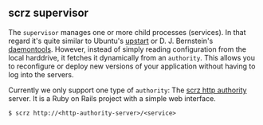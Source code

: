 scrz supervisor
---------------

The `supervisor` manages one or more child processes (services). In that
regard it's quite similar to Ubuntu's [upstart][upstart] or D. J. Bernstein's
[daemontools][daemontools]. However, instead of simply reading configuration
from the local harddrive, it fetches it dynamically from an `authority`. This
allows you to reconfigure or deploy new versions of your application without
having to log into the servers.

Currently we only support one type of `authority`: The [scrz http
authority][scrz-http-authority] server. It is a Ruby on Rails project with
a simple web interface.

    $ scrz http://<http-authority-server>/<service>



[upstart]: http://upstart.ubuntu.com/
[daemontools]: http://cr.yp.to/daemontools.html
[scrz-http-authority]: https://github.com/wereHamster/scrz-http-authority
